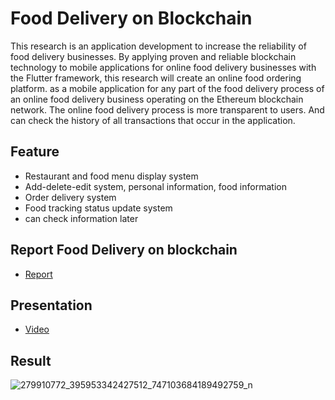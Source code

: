 # Food Delivery on Blockchain
This research is an application development to increase the reliability of food delivery businesses. By applying proven and reliable blockchain technology to mobile applications for online food delivery businesses with the Flutter framework, this research will create an online food ordering platform. as a mobile application for any part of the food delivery process of an online food delivery business operating on the Ethereum blockchain network. The online food delivery process is more transparent to users. And can check the history of all transactions that occur in the application.

## Feature
- Restaurant and food menu display system
- Add-delete-edit system, personal information, food information
- Order delivery system
- Food tracking status update system
- can check information later

## Report Food Delivery on blockchain
- [Report](https://drive.google.com/drive/folders/1F6cxj3jXg3WF_YuLUsFvpXaV8jgOtMZI?fbclid=IwAR0ffIT_TlMMzsIp8yHecyrK_6MyVp5rKMKni5yVMrQ5vZnhlmBUQIOv9qA)

## Presentation 
- [Video](https://youtu.be/0YLl2tHGo8Q)

## Result
![279910772_395953342427512_747103684189492759_n](https://user-images.githubusercontent.com/103322325/169257880-80fe262b-128e-40c7-9b36-2187b4503129.png)
